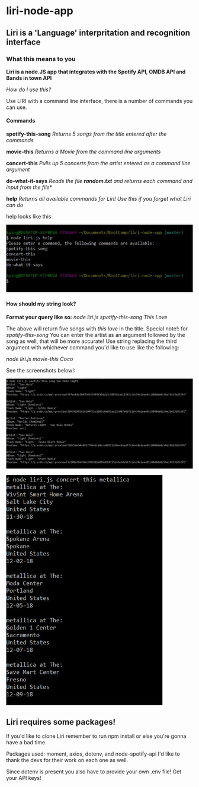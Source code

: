 # **liri-node-app**

## Liri is a 'Language'  interpritation and recognition interface     

### What this means to you

**Liri is a node.JS app that integrates with the Spotify API, OMDB API and Bands in town API**

*How do I use this?*

Use LIRI with a command line interface, there is a number  of commands you  can use.

#### Commands
**spotify-this-song**
*Returns 5 songs from the title entered after the commands*

**movie-this**
*Returns a Movie from the command line arguments*

**concert-this**
*Pulls up 5 concerts from the artist entered as a command line argument*

**do-what-it-says**
*Reads the file **random.txt** and returns each command and input from the file**

**help**
*Returns all available commands for Liri! Use this if you forget what Liri can do*

help looks like this:

![help screenshot](screenshawts/help.JPG)

#### How should my string look?  
**Format your query like so:** *node liri.js spotify-this-song This Love*

The above will return five songs with *this love* in the title.
Special note!: for *spotify-this-song* You can enter the artist as an argument followed by the song as well, that will be more accurate!
Use string replacing the third argument with whichever command you'd like to use like the following:

*node liri.js movie-this Coco*

See the screenshots below!:

![spotify-this image](screenshawts/spotifythis.JPG)

![concert-this image](screenshawts/concert-this.JPG)

## Liri requires some packages!

If you'd like to clone Liri remember to run npm install or else you're gonna have a bad time.

Packages used: moment, axios, dotenv, and node-spotify-api
I'd like to thank the devs for their work on each one as well.

Since dotenv is present you  also have to provide your own .env file! Get your API keys!
